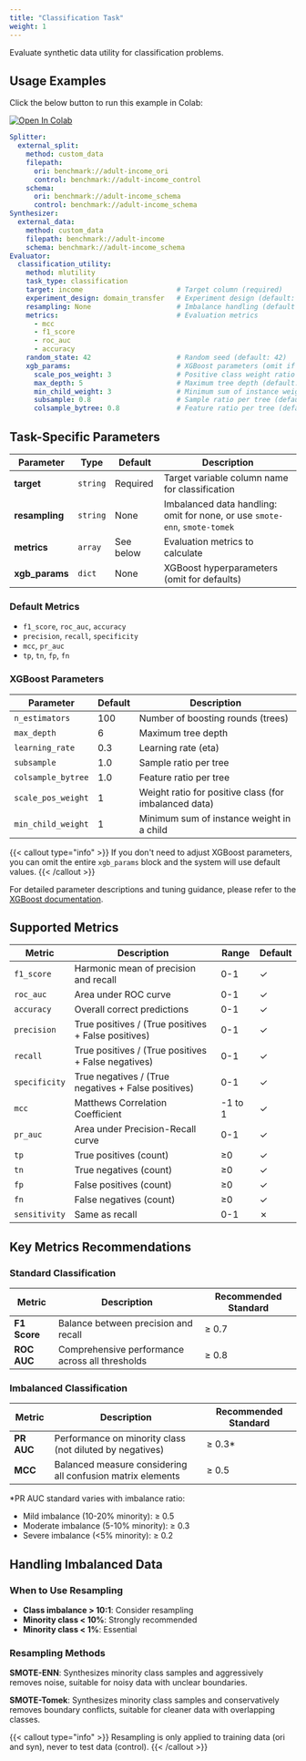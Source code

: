 ```yaml
---
title: "Classification Task"
weight: 1
---
```


Evaluate synthetic data utility for classification problems.

## Usage Examples

Click the below button to run this example in Colab:

[![Open In Colab](https://colab.research.google.com/assets/colab-badge.svg)](https://colab.research.google.com/github/nics-tw/petsard/blob/main/demo/petsard-yaml/evaluator-yaml/utility-classification.ipynb)

```yaml
Splitter:
  external_split:
    method: custom_data
    filepath:
      ori: benchmark://adult-income_ori
      control: benchmark://adult-income_control
    schema:
      ori: benchmark://adult-income_schema
      control: benchmark://adult-income_schema
Synthesizer:
  external_data:
    method: custom_data
    filepath: benchmark://adult-income
    schema: benchmark://adult-income_schema
Evaluator:
  classification_utility:
    method: mlutility
    task_type: classification
    target: income                       # Target column (required)
    experiment_design: domain_transfer   # Experiment design (default: domain_transfer)
    resampling: None                     # Imbalance handling (default none, omit if not needed)
    metrics:                             # Evaluation metrics
      - mcc
      - f1_score
      - roc_auc
      - accuracy
    random_state: 42                     # Random seed (default: 42)
    xgb_params:                          # XGBoost parameters (omit if not needed)
      scale_pos_weight: 3                # Positive class weight ratio (default: 1)
      max_depth: 5                       # Maximum tree depth (default: 6)
      min_child_weight: 3                # Minimum sum of instance weight in a child (default: 1)
      subsample: 0.8                     # Sample ratio per tree (default: 1.0)
      colsample_bytree: 0.8              # Feature ratio per tree (default: 1.0)
```

## Task-Specific Parameters

| Parameter | Type | Default | Description |
|-----------|------|---------|-------------|
| **target** | `string` | Required | Target variable column name for classification |
| **resampling** | `string` | None | Imbalanced data handling: omit for none, or use `smote-enn`, `smote-tomek` |
| **metrics** | `array` | See below | Evaluation metrics to calculate |
| **xgb_params** | `dict` | None | XGBoost hyperparameters (omit for defaults) |

### Default Metrics
- `f1_score`, `roc_auc`, `accuracy`
- `precision`, `recall`, `specificity`
- `mcc`, `pr_auc`
- `tp`, `tn`, `fp`, `fn`

### XGBoost Parameters

| Parameter | Default | Description |
|-----------|---------|-------------|
| `n_estimators` | 100 | Number of boosting rounds (trees) |
| `max_depth` | 6 | Maximum tree depth |
| `learning_rate` | 0.3 | Learning rate (eta) |
| `subsample` | 1.0 | Sample ratio per tree |
| `colsample_bytree` | 1.0 | Feature ratio per tree |
| `scale_pos_weight` | 1 | Weight ratio for positive class (for imbalanced data) |
| `min_child_weight` | 1 | Minimum sum of instance weight in a child |

{{< callout type="info" >}}
If you don't need to adjust XGBoost parameters, you can omit the entire `xgb_params` block and the system will use default values.
{{< /callout >}}

For detailed parameter descriptions and tuning guidance, please refer to the [XGBoost documentation](https://xgboost.readthedocs.io/en/stable/parameter.html).

## Supported Metrics

| Metric | Description | Range | Default |
|--------|-------------|-------|---------|
| `f1_score` | Harmonic mean of precision and recall | 0-1 | ✓ |
| `roc_auc` | Area under ROC curve | 0-1 | ✓ |
| `accuracy` | Overall correct predictions | 0-1 | ✓ |
| `precision` | True positives / (True positives + False positives) | 0-1 | ✓ |
| `recall` | True positives / (True positives + False negatives) | 0-1 | ✓ |
| `specificity` | True negatives / (True negatives + False positives) | 0-1 | ✓ |
| `mcc` | Matthews Correlation Coefficient | -1 to 1 | ✓ |
| `pr_auc` | Area under Precision-Recall curve | 0-1 | ✓ |
| `tp` | True positives (count) | ≥0 | ✓ |
| `tn` | True negatives (count) | ≥0 | ✓ |
| `fp` | False positives (count) | ≥0 | ✓ |
| `fn` | False negatives (count) | ≥0 | ✓ |
| `sensitivity` | Same as recall | 0-1 | ✗ |

## Key Metrics Recommendations

### Standard Classification

| Metric | Description | Recommended Standard |
|--------|-------------|---------------------|
| **F1 Score** | Balance between precision and recall | ≥ 0.7 |
| **ROC AUC** | Comprehensive performance across all thresholds | ≥ 0.8 |

### Imbalanced Classification

| Metric | Description | Recommended Standard |
|--------|-------------|---------------------|
| **PR AUC** | Performance on minority class (not diluted by negatives) | ≥ 0.3* |
| **MCC** | Balanced measure considering all confusion matrix elements | ≥ 0.5 |

*PR AUC standard varies with imbalance ratio:
- Mild imbalance (10-20% minority): ≥ 0.5
- Moderate imbalance (5-10% minority): ≥ 0.3
- Severe imbalance (<5% minority): ≥ 0.2

## Handling Imbalanced Data

### When to Use Resampling

- **Class imbalance > 10:1**: Consider resampling
- **Minority class < 10%**: Strongly recommended
- **Minority class < 1%**: Essential

### Resampling Methods

**SMOTE-ENN**: Synthesizes minority class samples and aggressively removes noise, suitable for noisy data with unclear boundaries.

**SMOTE-Tomek**: Synthesizes minority class samples and conservatively removes boundary conflicts, suitable for cleaner data with overlapping classes.

{{< callout type="info" >}}
Resampling is only applied to training data (ori and syn), never to test data (control).
{{< /callout >}}